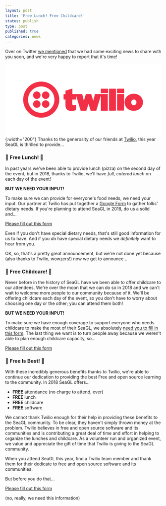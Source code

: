 ```yaml
---
layout: post
title: 'Free Lunch! Free Childcare!'
status: publish
type: post
published: true
categories: news
---
```


Over on Twitter [we mentioned](https://twitter.com/seagl/status/1046541713458823168) that we had some exciting news to share with you soon, and we're very happy to report that it's time!

![](/img/posts/2018-twilio_logo.png){:width="200"}
Thanks to the generosity of our friends at [Twilio](https://twilio.com), this year SeaGL is thrilled to provide…

### 🎉 Free Lunch! 🎉

In past years we've been able to provide lunch (pizza) on the second day of the event, but in 2018, thanks to Twilio, we'll have _full, catered lunch_ on each day of the event!

**BUT WE NEED YOUR INPUT!**

To make sure we can provide for everyone's food needs, we need your input. Our partner at Twilio has put together a [Google Form](https://goo.gl/forms/yaMqfTy2jAIT34OZ2) to gather folks' dietary needs. If you're planning to attend SeaGL in 2018, do us a solid and…

[Please fill out this form](https://goo.gl/forms/yaMqfTy2jAIT34OZ2)

Even if you don't have special dietary needs, that's still good information for us to have. And if you _do_ have special dietary needs we _definitely_ want to hear from you.

OK, so, that's a pretty great announcement, but we're not done yet because (also thanks to Twilio, wowzers!) now we get to announce…

### 🎉 Free Childcare! 🎉

Never before in the history of SeaGL have we been able to offer childcare to our attendees. We're over the moon that we can do so in 2018 and we can't wait to welcome more people to our community because of it. We'll be offering childcare each day of the event, so you don't have to worry about choosing one day or the other; you can attend them both!

**BUT WE NEED YOUR INPUT!**

To make sure we have enough coverage to support everyone who needs childcare to make the most of their SeaGL, we absolutely [need you to fill in this form](https://goo.gl/forms/yaMqfTy2jAIT34OZ2). The last thing we want is to turn people away because we weren't able to plan enough childcare capacity, so…

[Please fill out this form](https://goo.gl/forms/yaMqfTy2jAIT34OZ2)

### 🎉 Free Is Best! 🎉

With these incredibly generous benefits thanks to Twilio, we're able to continue our dedication to providing the best Free and open source learning to the community. In 2018 SeaGL offers…

* **FREE** attendance (no charge to attend, ever)
* **FREE** lunch
* **FREE** childcare
* **FREE** software

We cannot thank Twilio enough for their help in providing these benefits to the SeaGL community. To be clear, they haven't simply thrown money at the problem. Twilio believes in free and open source software and its communities and is contributing a great deal of time and effort in helping to organize the lunches and childcare. As a volunteer run and organized event, we value and appreciate the gift of time that Twilio is giving to the SeaGL community.

When you attend SeaGL this year, find a Twilio team member and thank them for their dedicate to free and open source software and its communities.

But before you do that…

[Please fill out this form](https://goo.gl/forms/yaMqfTy2jAIT34OZ2)

(no, really, we need this information)
